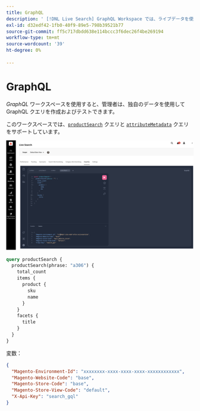 ```yaml
---
title: GraphQL
description: ' [!DNL Live Search] GraphQL Workspace では、ライブデータを使用してクエリを作成できます。'
exl-id: d32edf42-1fb0-40f9-89e5-798b39521b77
source-git-commit: ff5c717dbdd638e114bccc3f6dec26f4be269194
workflow-type: tm+mt
source-wordcount: '39'
ht-degree: 0%

---
```


# GraphQL

*GraphQL* ワークスペースを使用すると、管理者は、独自のデータを使用してGraphQL クエリを作成およびテストできます。

このワークスペースでは、[`productSearch`](https://developer.adobe.com/commerce/webapi/graphql/schema/live-search/queries/product-search/) クエリと [`attributeMetadata`](https://developer.adobe.com/commerce/webapi/graphql/schema/live-search/queries/attribute-metadata/) クエリをサポートしています。

![GraphQL Workspace](assets/graphql.png)

```graphql
query productSearch {
  productSearch(phrase: "a306") {
    total_count
    items {
      product {
        sku
        name
      }
    }
    facets {
      title
    }
  }
}
```

変数：

```json
{
  "Magento-Environment-Id": "xxxxxxxx-xxxx-xxxx-xxxx-xxxxxxxxxxxx",
  "Magento-Website-Code": "base",
  "Magento-Store-Code": "base",
  "Magento-Store-View-Code": "default",
  "X-Api-Key": "search_gql"
}
```

